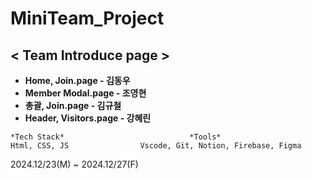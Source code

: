# MiniTeam_Project



<h2>< Team Introduce page ></h2>

<ul style = "font-weight : bold">
   <li>Home, Join.page - 김동우</li>
   <li>Member Modal.page - 조영현</li>
   <li>총괄, Join.page - 김규철</li>
   <li>Header, Visitors.page - 강혜린</li>
</ul>




    *Tech Stack*                            *Tools*
    Html, CSS, JS                Vscode, Git, Notion, Firebase, Figma

2024.12/23(M) ~ 2024.12/27(F)
